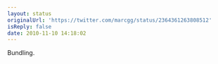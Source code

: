 ```yaml
---
layout: status
originalUrl: 'https://twitter.com/marcgg/status/2364361263808512'
isReply: false
date: 2010-11-10 14:18:02
---
```


Bundling.
